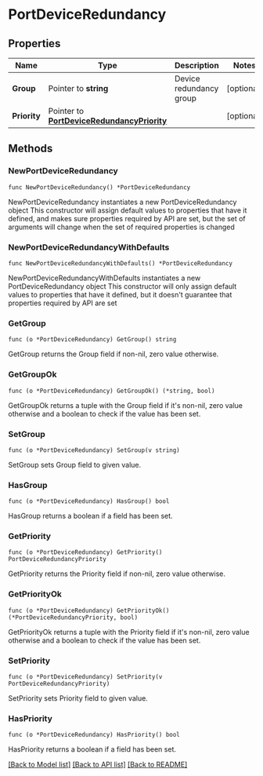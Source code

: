 # PortDeviceRedundancy

## Properties

Name | Type | Description | Notes
------------ | ------------- | ------------- | -------------
**Group** | Pointer to **string** | Device redundancy group | [optional] 
**Priority** | Pointer to [**PortDeviceRedundancyPriority**](PortDeviceRedundancyPriority.md) |  | [optional] 

## Methods

### NewPortDeviceRedundancy

`func NewPortDeviceRedundancy() *PortDeviceRedundancy`

NewPortDeviceRedundancy instantiates a new PortDeviceRedundancy object
This constructor will assign default values to properties that have it defined,
and makes sure properties required by API are set, but the set of arguments
will change when the set of required properties is changed

### NewPortDeviceRedundancyWithDefaults

`func NewPortDeviceRedundancyWithDefaults() *PortDeviceRedundancy`

NewPortDeviceRedundancyWithDefaults instantiates a new PortDeviceRedundancy object
This constructor will only assign default values to properties that have it defined,
but it doesn't guarantee that properties required by API are set

### GetGroup

`func (o *PortDeviceRedundancy) GetGroup() string`

GetGroup returns the Group field if non-nil, zero value otherwise.

### GetGroupOk

`func (o *PortDeviceRedundancy) GetGroupOk() (*string, bool)`

GetGroupOk returns a tuple with the Group field if it's non-nil, zero value otherwise
and a boolean to check if the value has been set.

### SetGroup

`func (o *PortDeviceRedundancy) SetGroup(v string)`

SetGroup sets Group field to given value.

### HasGroup

`func (o *PortDeviceRedundancy) HasGroup() bool`

HasGroup returns a boolean if a field has been set.

### GetPriority

`func (o *PortDeviceRedundancy) GetPriority() PortDeviceRedundancyPriority`

GetPriority returns the Priority field if non-nil, zero value otherwise.

### GetPriorityOk

`func (o *PortDeviceRedundancy) GetPriorityOk() (*PortDeviceRedundancyPriority, bool)`

GetPriorityOk returns a tuple with the Priority field if it's non-nil, zero value otherwise
and a boolean to check if the value has been set.

### SetPriority

`func (o *PortDeviceRedundancy) SetPriority(v PortDeviceRedundancyPriority)`

SetPriority sets Priority field to given value.

### HasPriority

`func (o *PortDeviceRedundancy) HasPriority() bool`

HasPriority returns a boolean if a field has been set.


[[Back to Model list]](../README.md#documentation-for-models) [[Back to API list]](../README.md#documentation-for-api-endpoints) [[Back to README]](../README.md)


